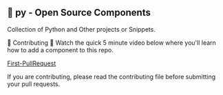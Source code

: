 ## 💜 py - Open Source Components
Collection of Python and Other projects or Snippets.


🤲 Contributing
🍿  Watch the quick 5 minute video below where you'll learn how to add a component to this repo.

[First-PullRequest](https://devdojo.com/episode/hacktoberfest-2020)


If you are contributing, please read the contributing file before submitting your pull requests.
